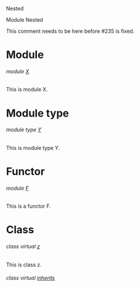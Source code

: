 Nested

Module Nested

This comment needs to be here before #235 is fixed.

# Module

<a id="module-X"></a>

###### module [X](Nested.X.md)

This is module X.

# Module type

<a id="module-type-Y"></a>

###### module type [Y](Nested.module-type-Y.md)

This is module type Y.

# Functor

<a id="module-F"></a>

###### module [F](Nested.F.md)

This is a functor F.

# Class

<a id="class-z"></a>

###### class virtual [z](Nested.z.md)

This is class z.

<a id="class-inherits"></a>

###### class virtual [inherits](Nested.inherits.md)